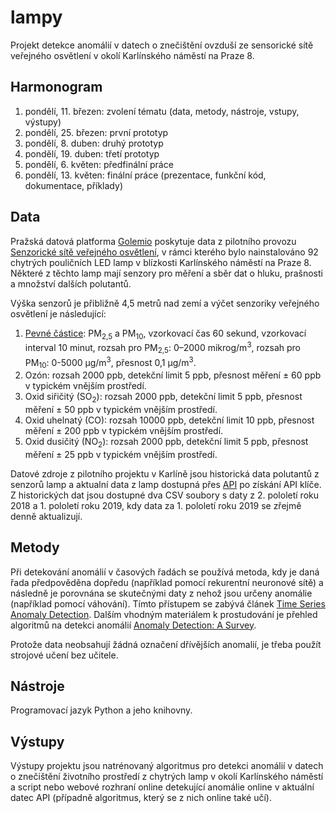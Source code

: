 # lampy

Projekt detekce anomálií v datech o znečištění ovzduší ze sensorické sítě veřejného osvětlení v okolí Karlínského náměstí na Praze 8.

## Harmonogram

1. pondělí, 11. březen: zvolení tématu (data, metody, nástroje, vstupy, výstupy)
2. pondělí, 25. březen: první prototyp
3. pondělí, 8. duben: druhý prototyp
4. pondělí, 19. duben: třetí prototyp
5. pondělí, 6. květen: předfinální práce
6. pondělí, 13. květen: finální práce (prezentace, funkční kód, dokumentace, příklady)

## Data

Pražská datová platforma [Golemio](https://golemio.cz/) poskytuje data z pilotního provozu [Senzorické sítě veřejného osvětlení](https://golemio.cz/cs/node/622), v rámci kterého bylo nainstalováno 92 chytrých pouličních LED lamp v blízkosti Karlínského náměstí na Praze 8. Některé z těchto lamp mají senzory pro měření a sběr dat o hluku, prašnosti a množství dalších polutantů.

Výška senzorů je přibližně 4,5 metrů nad zemí a výčet senzoriky veřejného osvětlení je následující:

1. [Pevné částice](https://cs.wikipedia.org/wiki/Pevn%C3%A9_%C4%8D%C3%A1stice): PM<sub>2,5</sub> a PM<sub>10</sub>, vzorkovací čas 60 sekund, vzorkovací interval 10 minut, rozsah pro PM<sub>2,5</sub>: 0–2000 mikrog/m<sup>3</sup>, rozsah pro PM<sub>10</sub>: 0-5000 µg/m<sup>3</sup>, přesnost 0,1 µg/m<sup>3</sup>.
2. Ozón: rozsah 2000 ppb, detekční limit 5 ppb, přesnost měření ± 60 ppb v typickém vnějším prostředí.
3. Oxid siřičitý (SO<sub>2</sub>): rozsah 2000 ppb, detekční limit 5 ppb, přesnost měření ± 50 ppb v typickém vnějším prostředí.
4. Oxid uhelnatý (CO): rozsah 10000 ppb, detekční limit 10 ppb, přesnost měření ± 200 ppb v typickém vnějším prostředí.
5. Oxid dusičitý (NO<sub>2</sub>): rozsah 2000 ppb, detekční limit 5 ppb, přesnost měření ± 25 ppb v typickém vnějším prostředí.

Datové zdroje z pilotního projektu v Karlíně jsou historická data polutantů z senzorů lamp a aktualní data z lamp dostupná přes [API](https://golemio.docs.apiary.io/#reference/0/lampy-v-karline/aktualni-senzoricka-data-z-lamp) po získání API klíče. Z historických dat jsou dostupné dva CSV soubory s daty z 2. pololetí roku 2018 a 1. pololetí roku 2019, kdy data za 1. pololetí roku 2019 se zřejmě denně aktualizují.

## Metody

Při detekování anomálií v časových řadách se používá metoda, kdy je daná řada předpověděna dopředu (například pomocí rekurentní neuronové sítě) a následně je porovnána se skutečnými daty z nehož jsou určeny anomálie (například pomocí váhování). Tímto přístupem se zabývá článek [Time Series Anomaly Detection](https://static.googleusercontent.com/media/research.google.com/cs//pubs/archive/dfd834facc9460163438b94d53b36f51bb5ea952.pdf). Dalším vhodným materiálem k prostudování je přehled algoritmů na detekci anomálií [Anomaly Detection: A Survey](http://cucis.ece.northwestern.edu/projects/DMS/publications/AnomalyDetection.pdf).

Protože data neobsahují žádná označení dřívějších anomalií, je třeba použít strojové učení bez učitele.

## Nástroje

Programovací jazyk Python a jeho knihovny.

## Výstupy

Výstupy projektu jsou natrénovaný algoritmus pro detekci anomálií v datech o znečištění životního prostředí z chytrých lamp v okolí Karlínského náměstí a script nebo webové rozhraní online detekující anomálie online v aktuální datec API (případně algoritmus, který se z nich online také učí).
